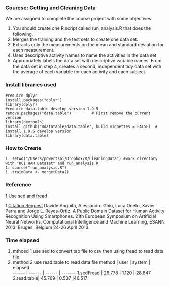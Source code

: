 ### Courese: Getting and Cleaning Data 
We are assigned to complete the course project with some objectives
1. You should create one R script called run_analysis.R that does the following. 
1. Merges the training and the test sets to create one data set.
1. Extracts only the measurements on the mean and standard deviation for each measurement. 
1. Uses descriptive activity names to name the activities in the data set
1. Appropriately labels the data set with descriptive variable names. From the data set in step 4, creates a second, independent tidy data set with the average of each variable for each activity and each subject.

### Install libraries used
```
#require dplyr
install.packages("dplyr") 
library(dplyr) 
#require data.table develop version 1.9.5 
remove.packages("data.table")         # First remove the current version
library(devtools)    
install_github("Rdatatable/data.table", build_vignettes = FALSE)  # install 1.9.5 develop version
library(data.table) 
```

### How to Create  
```
1. setwd("/Users/powertsai/Dropbox/R/CleaningData") #work directory with "UCI HAR Dataset" and run_analysis.R
1. source("run_analysis.R")
1. trainData <- mergetData()
```



### Reference
1.[Use sed and fread ](http://stackoverflow.com/questions/22229109/r-data-table-fread-command-how-to-read-large-files-with-irregular-separators)

1.[Citation Request](http://archive.ics.uci.edu/ml/datasets/Human+Activity+Recognition+Using+Smartphones)
Davide Anguita, Alessandro Ghio, Luca Oneto, Xavier Parra and Jorge L. Reyes-Ortiz. A Public Domain Dataset for Human Activity Recognition Using Smartphones. 21th European Symposium on Artificial Neural Networks, Computational Intelligence and Machine Learning, ESANN 2013. Bruges, Belgium 24-26 April 2013.

### Time elapsed
1. mthoed 1 use sed to convert tab file to csv then using fread to read data file
2. method 2 use read.table to read data file
method |  user  | system | elapsed  
------ | ------ | ------ | -------
1.sedFread | 26.778 |  1.120 | 28.847 
2.read.table| 45.769 |  0.537 |46.517 
 

